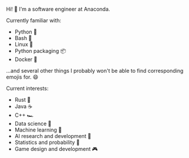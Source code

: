 Hi! 👋 I'm a software engineer at Anaconda.

Currently familiar with:
- Python 🐍
- Bash 🐚
- Linux 🐧
- Python packaging 📦
- Docker 🐋

...and several other things I probably won't be able to find corresponding emojis for. 😄

Current interests:
- Rust 🦀
- Java :coffee:
- C++ 🏎
- Data science 🧪
- Machine learning 🧠
- AI research and development 🤖
- Statistics and probability 🎲
- Game design and development 🎮
